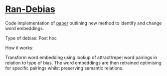 # [Ran-Debias](https://github.com/TimeTraveller-San/RAN-Debias)

Code implementation of [paper](https://arxiv.org/pdf/2006.01938.pdf) outlining new method to identify and change word embeddings.

Type of debias: Post hoc

How it works:

Transform word embedding using lookup of attract/repel word pairings in relation to type of bias. The word embeddings are then retrained optimising for specific pairings whilst preserving semantic relations.
